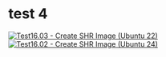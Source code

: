 # test 4
[![Test16.03 - Create SHR Image (Ubuntu 22)](https://github.com/dwydler/test1/actions/workflows/test16.03_create-shr-image_ubuntu22.yml/badge.svg?branch=master)](https://github.com/dwydler/test1/actions/workflows/test16.03_create-shr-image_ubuntu22.yml)
[![Test16.02 - Create SHR Image (Ubuntu 24)](https://github.com/dwydler/test1/actions/workflows/test16.02_create-shr-image_ubuntu24.yml/badge.svg?branch=master)](https://github.com/dwydler/test1/actions/workflows/test16.02_create-shr-image_ubuntu24.yml)

